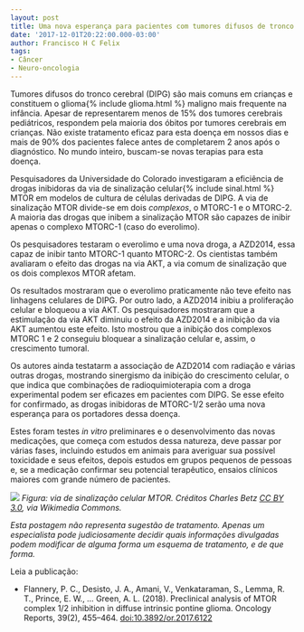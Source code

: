 ```yaml
---
layout: post
title: Uma nova esperança para pacientes com tumores difusos de tronco cerebral
date: '2017-12-01T20:22:00.000-03:00'
author: Francisco H C Felix
tags:
- Câncer
- Neuro-oncologia
---
```


Tumores difusos do tronco cerebral (DIPG) são mais comuns em crianças e constituem o glioma{% include glioma.html %} maligno mais frequente na infância. Apesar de representarem menos de 15% dos tumores cerebrais pediátricos, respondem pela maioria dos óbitos por tumores cerebrais em crianças. Não existe tratamento eficaz para esta doença em nossos dias e mais de 90% dos pacientes falece antes de completarem 2 anos após o diagnóstico. No mundo inteiro, buscam-se novas terapias para esta doença.
  <!--more-->

Pesquisadores da Universidade do Colorado investigaram a eficiência de drogas inibidoras da via de sinalização celular{% include sinal.html %} MTOR em modelos de cultura de células derivadas de DIPG. A via de sinalização MTOR divide-se em dois _complexos_, o MTORC-1 e o MTORC-2. A maioria das drogas que inibem a sinalização MTOR são capazes de inibir apenas o complexo  MTORC-1 (caso do everolimo).

Os pesquisadores testaram o everolimo e uma nova droga, a AZD2014, essa capaz de inibir tanto MTORC-1 quanto MTORC-2. Os cientistas também avaliaram o efeito das drogas na via AKT, a via comum de sinalização que os dois complexos MTOR afetam.

Os resultados mostraram que o everolimo praticamente não teve efeito nas linhagens celulares de DIPG. Por outro lado, a AZD2014 inibiu a proliferação celular e bloqueou a via AKT. Os pesquisadores mostraram que a estimulação da via AKT diminuiu o efeito da AZD2014 e a inibição da via AKT aumentou este efeito. Isto mostrou que a inibição dos complexos MTORC 1 e 2 conseguiu bloquear a sinalização celular e, assim, o crescimento tumoral.

Os autores ainda testatarm a associação de AZD2014 com radiação e várias outras drogas, mostrando sinergismo da inibição do crescimento celular, o que indica que combinações de radioquimioterapia com a droga experimental podem ser eficazes em pacientes com DIPG. Se esse efeito for confirmado, as drogas inibidoras de MTORC-1/2 serão uma nova esperança para os portadores dessa doença.

Estes foram testes _in vitro_ preliminares e o desenvolvimento das novas medicações, que começa com estudos dessa natureza, deve passar por várias fases, incluindo estudos em animais para averiguar sua possível toxicidade e seus efeitos, depois estudos em grupos pequenos de pessoas e, se a medicação confirmar seu potencial terapêutico, ensaios clínicos maiores com grande número de pacientes.

![](https://upload.wikimedia.org/wikipedia/commons/5/5c/MTOR-pathway-v1.7.svg)
_Figura: via de sinalização celular MTOR. Créditos Charles Betz [CC BY 3.0](https://creativecommons.org/licenses/by/3.0), via Wikimedia Commons._

_Esta postagem não representa sugestão de tratamento. Apenas um especialista pode judiciosamente decidir quais informações divulgadas podem modificar de alguma forma um esquema de tratamento, e de que forma._ 

Leia a publicação:
- Flannery, P. C., Desisto, J. A., Amani, V., Venkataraman, S., Lemma, R. T., Prince, E. W., … Green, A. L. (2018). Preclinical analysis of MTOR complex 1/2 inhibition in diffuse intrinsic pontine glioma. Oncology Reports, 39(2), 455–464. [doi:10.3892/or.2017.6122](http://doi.org/10.3892/or.2017.6122)

